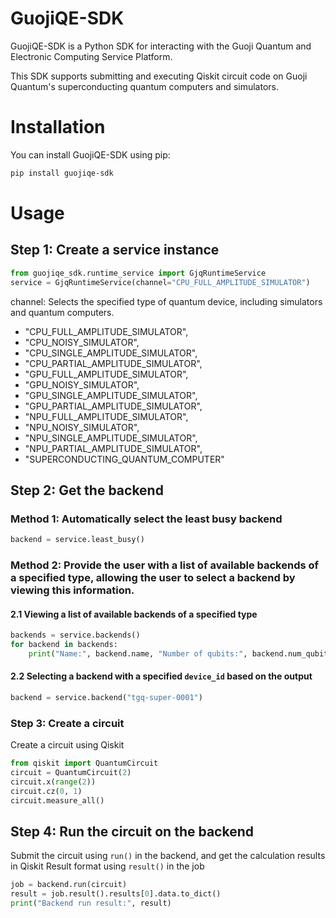 # GuojiQE-SDK
GuojiQE-SDK is a Python SDK for interacting with the Guoji Quantum and Electronic Computing Service Platform.

This SDK supports submitting and executing Qiskit circuit code on Guoji Quantum's superconducting quantum computers and simulators.

# Installation
You can install GuojiQE-SDK using pip:

```bash
pip install guojiqe-sdk
```

# Usage
## Step 1: Create a service instance
```python
from guojiqe_sdk.runtime_service import GjqRuntimeService
service = GjqRuntimeService(channel="CPU_FULL_AMPLITUDE_SIMULATOR")
```
channel: Selects the specified type of quantum device, including simulators and quantum computers. 
- "CPU_FULL_AMPLITUDE_SIMULATOR", 
- "CPU_NOISY_SIMULATOR", 
- "CPU_SINGLE_AMPLITUDE_SIMULATOR", 
- "CPU_PARTIAL_AMPLITUDE_SIMULATOR", 
- "GPU_FULL_AMPLITUDE_SIMULATOR", 
- "GPU_NOISY_SIMULATOR", 
- "GPU_SINGLE_AMPLITUDE_SIMULATOR", 
- "GPU_PARTIAL_AMPLITUDE_SIMULATOR", 
- "NPU_FULL_AMPLITUDE_SIMULATOR", 
- "NPU_NOISY_SIMULATOR", 
- "NPU_SINGLE_AMPLITUDE_SIMULATOR", 
- "NPU_PARTIAL_AMPLITUDE_SIMULATOR", 
- "SUPERCONDUCTING_QUANTUM_COMPUTER"

## Step 2: Get the backend
### Method 1: Automatically select the least busy backend
```python
backend = service.least_busy()
```

### Method 2: Provide the user with a list of available backends of a specified type, allowing the user to select a backend by viewing this information.
#### 2.1 Viewing a list of available backends of a specified type
```python
backends = service.backends()
for backend in backends:
    print("Name:", backend.name, "Number of qubits:", backend.num_qubits, "Device ID:", backend.device_id)
```

#### 2.2 Selecting a backend with a specified `device_id` based on the output
```python
backend = service.backend("tgq-super-0001")
```

### Step 3: Create a circuit
Create a circuit using Qiskit

```python
from qiskit import QuantumCircuit
circuit = QuantumCircuit(2)
circuit.x(range(2))
circuit.cz(0, 1)
circuit.measure_all()
```

## Step 4: Run the circuit on the backend
Submit the circuit using `run()` in the backend, and get the calculation results in Qiskit Result format using `result()` in the job

```python
job = backend.run(circuit)
result = job.result().results[0].data.to_dict()
print("Backend run result:", result)
```